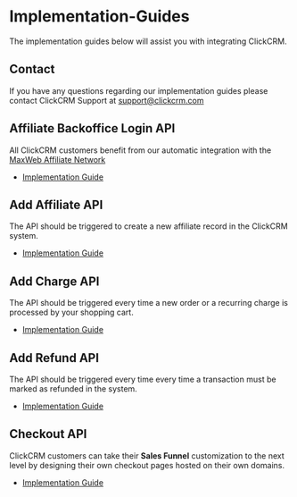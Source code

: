 # Implementation-Guides
The implementation guides below will assist you with integrating ClickCRM.

<!-- The ClickCRM Knowledge Base contains a wealth of information regarding our services including a Getting Started guide and additional information which will be helpful to get you started with ClickCRM.
<br><a href="https://clickcrm.ticksy.com/">ClickCRM Knowledge Base</a> -->

<h2>Contact</h2>
<p>If you have any questions regarding our implementation guides please contact ClickCRM Support at <a href="mailto:support@clickcrm.com">support@clickcrm.com</a></p>

<h2>Affiliate Backoffice Login API</h2>
<p>All ClickCRM customers benefit from our automatic integration with the <a href="https://maxweb.com">MaxWeb Affiliate Network</a></p>
<ul>
  <li><a href="https://github.com/clickcrm/Implementation-Guides/blob/master/maxweb-login-implementation.md">Implementation Guide</a>
</ul>

<h2>Add Affiliate API</h2>
<p>The API should be triggered to create a new affiliate record in the ClickCRM system.</p>
<ul>
  <li><a href="https://github.com/clickcrm/Implementation-Guides/blob/master/add-affiliate-api.md">Implementation Guide</a>
</ul>

<h2>Add Charge API</h2>
<p>The API should be triggered every time a new order or a recurring charge is processed by your shopping cart.</p>
<ul>
  <li><a href="https://github.com/clickcrm/Implementation-Guides/blob/master/add-charge-api.md">Implementation Guide</a>
</ul>

<h2>Add Refund API</h2>
<p>The API should be triggered every time every time a transaction must be marked as refunded in the system.</p>
<ul>
  <li><a href="https://github.com/clickcrm/Implementation-Guides/blob/master/add-refund-api.md">Implementation Guide</a>
</ul>

<h2>Checkout API</h2>
<p>ClickCRM customers can take their <b>Sales Funnel</b> customization to the next level by designing their own checkout pages hosted on their own domains. 
<ul>
  <li><a href="https://github.com/clickcrm/Implementation-Guides/blob/master/checkout-implementation.md">Implementation Guide</a>
</ul>
